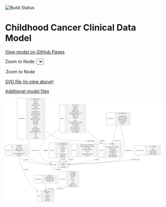 <link rel='stylesheet' href="assets/style.css">
<link rel='stylesheet' href="https://unpkg.com/leaflet@1.5.1/dist/leaflet.css" integrity="sha512-xwE/Az9zrjBIphAcBb3F6JVqxf46+CDLwfLMHloNu6KEQCAWi6HcDUbeOfBIptF7tcCzusKFjFw2yuvEpDL9wQ==" crossorigin="">
<script type="text/javascript" src="https://code.jquery.com/jquery-3.2.1.min.js"></script>
<script type="text/javascript"  src="https://unpkg.com/leaflet@1.5.1/dist/leaflet.js"></script>
<script type="text/javascript" src="assets/actions.js"></script>

![Build Status](https://github.com/CBIIT/c3d-model/actions/workflows/model-test-and-deploy.yml/badge.svg)

# Childhood Cancer Clinical Data Model

[View model on GitHub Pages](https://cbiit.github.io/c3d-model/)


Zoom to Node: <select id="node_select">
  <option value="">Zoom to Node</option>
</select>
<div id="model"></div>

<p>
<a href="./model-desc/c3d-model.svg">SVG file (in view above)</a>
<p>
<a href="./model-desc">Additional model files</a>
<div id='graph' style='display:off;'>
<svg width="2298pt" height="1528pt"
 viewBox="0.00 0.00 2298.00 1528.00" xmlns="http://www.w3.org/2000/svg" xmlns:xlink="http://www.w3.org/1999/xlink">
<g id="graph0" class="graph" transform="scale(1 1) rotate(0) translate(4 1524)">
<title>Perl</title>
<polygon fill="#ffffff" stroke="transparent" points="-4,4 -4,-1524 2294,-1524 2294,4 -4,4"/>
<!-- diagnosis -->
<g id="node1" class="node">
<title>diagnosis</title>
<path fill="none" stroke="#000000" d="M809,-1013.5C809,-1013.5 1174,-1013.5 1174,-1013.5 1180,-1013.5 1186,-1019.5 1186,-1025.5 1186,-1025.5 1186,-1415.5 1186,-1415.5 1186,-1421.5 1180,-1427.5 1174,-1427.5 1174,-1427.5 809,-1427.5 809,-1427.5 803,-1427.5 797,-1421.5 797,-1415.5 797,-1415.5 797,-1025.5 797,-1025.5 797,-1019.5 803,-1013.5 809,-1013.5"/>
<text text-anchor="middle" x="839" y="-1216.8" font-family="Times,serif" font-size="14.00" fill="#000000">diagnosis</text>
<polyline fill="none" stroke="#000000" points="881,-1013.5 881,-1427.5 "/>
<text text-anchor="middle" x="891.5" y="-1216.8" font-family="Times,serif" font-size="14.00" fill="#000000"> </text>
<polyline fill="none" stroke="#000000" points="902,-1013.5 902,-1427.5 "/>
<text text-anchor="middle" x="1033.5" y="-1412.3" font-family="Times,serif" font-size="14.00" fill="#000000">age_at_diagnosis</text>
<polyline fill="none" stroke="#000000" points="902,-1404.5 1165,-1404.5 "/>
<text text-anchor="middle" x="1033.5" y="-1389.3" font-family="Times,serif" font-size="14.00" fill="#000000">anatomic_site</text>
<polyline fill="none" stroke="#000000" points="902,-1381.5 1165,-1381.5 "/>
<text text-anchor="middle" x="1033.5" y="-1366.3" font-family="Times,serif" font-size="14.00" fill="#000000">diagnosis</text>
<polyline fill="none" stroke="#000000" points="902,-1358.5 1165,-1358.5 "/>
<text text-anchor="middle" x="1033.5" y="-1343.3" font-family="Times,serif" font-size="14.00" fill="#000000">diagnosis_basis</text>
<polyline fill="none" stroke="#000000" points="902,-1335.5 1165,-1335.5 "/>
<text text-anchor="middle" x="1033.5" y="-1320.3" font-family="Times,serif" font-size="14.00" fill="#000000">diagnosis_category</text>
<polyline fill="none" stroke="#000000" points="902,-1312.5 1165,-1312.5 "/>
<text text-anchor="middle" x="1033.5" y="-1297.3" font-family="Times,serif" font-size="14.00" fill="#000000">diagnosis_classification_system</text>
<polyline fill="none" stroke="#000000" points="902,-1289.5 1165,-1289.5 "/>
<text text-anchor="middle" x="1033.5" y="-1274.3" font-family="Times,serif" font-size="14.00" fill="#000000">diagnosis_comment</text>
<polyline fill="none" stroke="#000000" points="902,-1266.5 1165,-1266.5 "/>
<text text-anchor="middle" x="1033.5" y="-1251.3" font-family="Times,serif" font-size="14.00" fill="#000000">diagnosis_id</text>
<polyline fill="none" stroke="#000000" points="902,-1243.5 1165,-1243.5 "/>
<text text-anchor="middle" x="1033.5" y="-1228.3" font-family="Times,serif" font-size="14.00" fill="#000000">disease_phase</text>
<polyline fill="none" stroke="#000000" points="902,-1220.5 1165,-1220.5 "/>
<text text-anchor="middle" x="1033.5" y="-1205.3" font-family="Times,serif" font-size="14.00" fill="#000000">id</text>
<polyline fill="none" stroke="#000000" points="902,-1197.5 1165,-1197.5 "/>
<text text-anchor="middle" x="1033.5" y="-1182.3" font-family="Times,serif" font-size="14.00" fill="#000000">laterality</text>
<polyline fill="none" stroke="#000000" points="902,-1174.5 1165,-1174.5 "/>
<text text-anchor="middle" x="1033.5" y="-1159.3" font-family="Times,serif" font-size="14.00" fill="#000000">toronto_childhood_cancer_staging</text>
<polyline fill="none" stroke="#000000" points="902,-1151.5 1165,-1151.5 "/>
<text text-anchor="middle" x="1033.5" y="-1136.3" font-family="Times,serif" font-size="14.00" fill="#000000">tumor_classification</text>
<polyline fill="none" stroke="#000000" points="902,-1128.5 1165,-1128.5 "/>
<text text-anchor="middle" x="1033.5" y="-1113.3" font-family="Times,serif" font-size="14.00" fill="#000000">tumor_grade</text>
<polyline fill="none" stroke="#000000" points="902,-1105.5 1165,-1105.5 "/>
<text text-anchor="middle" x="1033.5" y="-1090.3" font-family="Times,serif" font-size="14.00" fill="#000000">tumor_stage_clinical_m</text>
<polyline fill="none" stroke="#000000" points="902,-1082.5 1165,-1082.5 "/>
<text text-anchor="middle" x="1033.5" y="-1067.3" font-family="Times,serif" font-size="14.00" fill="#000000">tumor_stage_clinical_n</text>
<polyline fill="none" stroke="#000000" points="902,-1059.5 1165,-1059.5 "/>
<text text-anchor="middle" x="1033.5" y="-1044.3" font-family="Times,serif" font-size="14.00" fill="#000000">tumor_stage_clinical_t</text>
<polyline fill="none" stroke="#000000" points="902,-1036.5 1165,-1036.5 "/>
<text text-anchor="middle" x="1033.5" y="-1021.3" font-family="Times,serif" font-size="14.00" fill="#000000">year_of_diagnosis</text>
<polyline fill="none" stroke="#000000" points="1165,-1013.5 1165,-1427.5 "/>
<text text-anchor="middle" x="1175.5" y="-1216.8" font-family="Times,serif" font-size="14.00" fill="#000000"> </text>
</g>
<!-- participant -->
<g id="node5" class="node">
<title>participant</title>
<path fill="none" stroke="#000000" d="M686,-495.5C686,-495.5 917,-495.5 917,-495.5 923,-495.5 929,-501.5 929,-507.5 929,-507.5 929,-575.5 929,-575.5 929,-581.5 923,-587.5 917,-587.5 917,-587.5 686,-587.5 686,-587.5 680,-587.5 674,-581.5 674,-575.5 674,-575.5 674,-507.5 674,-507.5 674,-501.5 680,-495.5 686,-495.5"/>
<text text-anchor="middle" x="722" y="-537.8" font-family="Times,serif" font-size="14.00" fill="#000000">participant</text>
<polyline fill="none" stroke="#000000" points="770,-495.5 770,-587.5 "/>
<text text-anchor="middle" x="780.5" y="-537.8" font-family="Times,serif" font-size="14.00" fill="#000000"> </text>
<polyline fill="none" stroke="#000000" points="791,-495.5 791,-587.5 "/>
<text text-anchor="middle" x="849.5" y="-572.3" font-family="Times,serif" font-size="14.00" fill="#000000">id</text>
<polyline fill="none" stroke="#000000" points="791,-564.5 908,-564.5 "/>
<text text-anchor="middle" x="849.5" y="-549.3" font-family="Times,serif" font-size="14.00" fill="#000000">participant_id</text>
<polyline fill="none" stroke="#000000" points="791,-541.5 908,-541.5 "/>
<text text-anchor="middle" x="849.5" y="-526.3" font-family="Times,serif" font-size="14.00" fill="#000000">race</text>
<polyline fill="none" stroke="#000000" points="791,-518.5 908,-518.5 "/>
<text text-anchor="middle" x="849.5" y="-503.3" font-family="Times,serif" font-size="14.00" fill="#000000">sex_at_birth</text>
<polyline fill="none" stroke="#000000" points="908,-495.5 908,-587.5 "/>
<text text-anchor="middle" x="918.5" y="-537.8" font-family="Times,serif" font-size="14.00" fill="#000000"> </text>
</g>
<!-- diagnosis&#45;&gt;participant -->
<g id="edge7" class="edge">
<title>diagnosis&#45;&gt;participant</title>
<path fill="none" stroke="#000000" d="M796.8259,-1079.8799C683.4903,-995.9076 560.0411,-899.9216 545.5,-870 500.6251,-777.6599 487.2381,-723.534 545.5,-639 560.6175,-617.0656 611.5279,-595.6572 664.0097,-578.515"/>
<polygon fill="#000000" stroke="#000000" points="665.3684,-581.7548 673.8193,-575.3646 663.228,-575.09 665.3684,-581.7548"/>
<text text-anchor="middle" x="590" y="-750.8" font-family="Times,serif" font-size="14.00" fill="#000000">of_diagnosis</text>
</g>
<!-- sample -->
<g id="node7" class="node">
<title>sample</title>
<path fill="none" stroke="#000000" d="M1393.5,-651C1393.5,-651 1707.5,-651 1707.5,-651 1713.5,-651 1719.5,-657 1719.5,-663 1719.5,-663 1719.5,-846 1719.5,-846 1719.5,-852 1713.5,-858 1707.5,-858 1707.5,-858 1393.5,-858 1393.5,-858 1387.5,-858 1381.5,-852 1381.5,-846 1381.5,-846 1381.5,-663 1381.5,-663 1381.5,-657 1387.5,-651 1393.5,-651"/>
<text text-anchor="middle" x="1415.5" y="-750.8" font-family="Times,serif" font-size="14.00" fill="#000000">sample</text>
<polyline fill="none" stroke="#000000" points="1449.5,-651 1449.5,-858 "/>
<text text-anchor="middle" x="1460" y="-750.8" font-family="Times,serif" font-size="14.00" fill="#000000"> </text>
<polyline fill="none" stroke="#000000" points="1470.5,-651 1470.5,-858 "/>
<text text-anchor="middle" x="1584.5" y="-842.8" font-family="Times,serif" font-size="14.00" fill="#000000">anatomic_site</text>
<polyline fill="none" stroke="#000000" points="1470.5,-835 1698.5,-835 "/>
<text text-anchor="middle" x="1584.5" y="-819.8" font-family="Times,serif" font-size="14.00" fill="#000000">id</text>
<polyline fill="none" stroke="#000000" points="1470.5,-812 1698.5,-812 "/>
<text text-anchor="middle" x="1584.5" y="-796.8" font-family="Times,serif" font-size="14.00" fill="#000000">participant_age_at_collection</text>
<polyline fill="none" stroke="#000000" points="1470.5,-789 1698.5,-789 "/>
<text text-anchor="middle" x="1584.5" y="-773.8" font-family="Times,serif" font-size="14.00" fill="#000000">percent_necrosis</text>
<polyline fill="none" stroke="#000000" points="1470.5,-766 1698.5,-766 "/>
<text text-anchor="middle" x="1584.5" y="-750.8" font-family="Times,serif" font-size="14.00" fill="#000000">percent_tumor</text>
<polyline fill="none" stroke="#000000" points="1470.5,-743 1698.5,-743 "/>
<text text-anchor="middle" x="1584.5" y="-727.8" font-family="Times,serif" font-size="14.00" fill="#000000">sample_description</text>
<polyline fill="none" stroke="#000000" points="1470.5,-720 1698.5,-720 "/>
<text text-anchor="middle" x="1584.5" y="-704.8" font-family="Times,serif" font-size="14.00" fill="#000000">sample_id</text>
<polyline fill="none" stroke="#000000" points="1470.5,-697 1698.5,-697 "/>
<text text-anchor="middle" x="1584.5" y="-681.8" font-family="Times,serif" font-size="14.00" fill="#000000">sample_tumor_status</text>
<polyline fill="none" stroke="#000000" points="1470.5,-674 1698.5,-674 "/>
<text text-anchor="middle" x="1584.5" y="-658.8" font-family="Times,serif" font-size="14.00" fill="#000000">tumor_classification</text>
<polyline fill="none" stroke="#000000" points="1698.5,-651 1698.5,-858 "/>
<text text-anchor="middle" x="1709" y="-750.8" font-family="Times,serif" font-size="14.00" fill="#000000"> </text>
</g>
<!-- diagnosis&#45;&gt;sample -->
<g id="edge6" class="edge">
<title>diagnosis&#45;&gt;sample</title>
<path fill="none" stroke="#000000" d="M1186.2263,-1058.17C1262.8345,-994.307 1348.8278,-922.6203 1418.0181,-864.9411"/>
<polygon fill="#000000" stroke="#000000" points="1420.5014,-867.4276 1425.9414,-858.336 1416.0192,-862.0508 1420.5014,-867.4276"/>
<text text-anchor="middle" x="1429" y="-891.8" font-family="Times,serif" font-size="14.00" fill="#000000">of_diagnosis</text>
</g>
<!-- consent_group -->
<g id="node2" class="node">
<title>consent_group</title>
<path fill="none" stroke="#000000" d="M429,-271C429,-271 754,-271 754,-271 760,-271 766,-277 766,-283 766,-283 766,-374 766,-374 766,-380 760,-386 754,-386 754,-386 429,-386 429,-386 423,-386 417,-380 417,-374 417,-374 417,-283 417,-283 417,-277 423,-271 429,-271"/>
<text text-anchor="middle" x="478" y="-324.8" font-family="Times,serif" font-size="14.00" fill="#000000">consent_group</text>
<polyline fill="none" stroke="#000000" points="539,-271 539,-386 "/>
<text text-anchor="middle" x="549.5" y="-324.8" font-family="Times,serif" font-size="14.00" fill="#000000"> </text>
<polyline fill="none" stroke="#000000" points="560,-271 560,-386 "/>
<text text-anchor="middle" x="652.5" y="-370.8" font-family="Times,serif" font-size="14.00" fill="#000000">consent_group_id</text>
<polyline fill="none" stroke="#000000" points="560,-363 745,-363 "/>
<text text-anchor="middle" x="652.5" y="-347.8" font-family="Times,serif" font-size="14.00" fill="#000000">consent_group_name</text>
<polyline fill="none" stroke="#000000" points="560,-340 745,-340 "/>
<text text-anchor="middle" x="652.5" y="-324.8" font-family="Times,serif" font-size="14.00" fill="#000000">consent_group_number</text>
<polyline fill="none" stroke="#000000" points="560,-317 745,-317 "/>
<text text-anchor="middle" x="652.5" y="-301.8" font-family="Times,serif" font-size="14.00" fill="#000000">consent_group_suffix</text>
<polyline fill="none" stroke="#000000" points="560,-294 745,-294 "/>
<text text-anchor="middle" x="652.5" y="-278.8" font-family="Times,serif" font-size="14.00" fill="#000000">id</text>
<polyline fill="none" stroke="#000000" points="745,-271 745,-386 "/>
<text text-anchor="middle" x="755.5" y="-324.8" font-family="Times,serif" font-size="14.00" fill="#000000"> </text>
</g>
<!-- study -->
<g id="node4" class="node">
<title>study</title>
<path fill="none" stroke="#000000" d="M482,-.5C482,-.5 701,-.5 701,-.5 707,-.5 713,-6.5 713,-12.5 713,-12.5 713,-149.5 713,-149.5 713,-155.5 707,-161.5 701,-161.5 701,-161.5 482,-161.5 482,-161.5 476,-161.5 470,-155.5 470,-149.5 470,-149.5 470,-12.5 470,-12.5 470,-6.5 476,-.5 482,-.5"/>
<text text-anchor="middle" x="498" y="-77.3" font-family="Times,serif" font-size="14.00" fill="#000000">study</text>
<polyline fill="none" stroke="#000000" points="526,-.5 526,-161.5 "/>
<text text-anchor="middle" x="536.5" y="-77.3" font-family="Times,serif" font-size="14.00" fill="#000000"> </text>
<polyline fill="none" stroke="#000000" points="547,-.5 547,-161.5 "/>
<text text-anchor="middle" x="619.5" y="-146.3" font-family="Times,serif" font-size="14.00" fill="#000000">dbgap_accession</text>
<polyline fill="none" stroke="#000000" points="547,-138.5 692,-138.5 "/>
<text text-anchor="middle" x="619.5" y="-123.3" font-family="Times,serif" font-size="14.00" fill="#000000">external_url</text>
<polyline fill="none" stroke="#000000" points="547,-115.5 692,-115.5 "/>
<text text-anchor="middle" x="619.5" y="-100.3" font-family="Times,serif" font-size="14.00" fill="#000000">id</text>
<polyline fill="none" stroke="#000000" points="547,-92.5 692,-92.5 "/>
<text text-anchor="middle" x="619.5" y="-77.3" font-family="Times,serif" font-size="14.00" fill="#000000">study_description</text>
<polyline fill="none" stroke="#000000" points="547,-69.5 692,-69.5 "/>
<text text-anchor="middle" x="619.5" y="-54.3" font-family="Times,serif" font-size="14.00" fill="#000000">study_id</text>
<polyline fill="none" stroke="#000000" points="547,-46.5 692,-46.5 "/>
<text text-anchor="middle" x="619.5" y="-31.3" font-family="Times,serif" font-size="14.00" fill="#000000">study_name</text>
<polyline fill="none" stroke="#000000" points="547,-23.5 692,-23.5 "/>
<text text-anchor="middle" x="619.5" y="-8.3" font-family="Times,serif" font-size="14.00" fill="#000000">study_status</text>
<polyline fill="none" stroke="#000000" points="692,-.5 692,-161.5 "/>
<text text-anchor="middle" x="702.5" y="-77.3" font-family="Times,serif" font-size="14.00" fill="#000000"> </text>
</g>
<!-- consent_group&#45;&gt;study -->
<g id="edge8" class="edge">
<title>consent_group&#45;&gt;study</title>
<path fill="none" stroke="#000000" d="M591.5,-270.7846C591.5,-241.3997 591.5,-204.9895 591.5,-171.9435"/>
<polygon fill="#000000" stroke="#000000" points="595.0001,-171.8072 591.5,-161.8073 588.0001,-171.8073 595.0001,-171.8072"/>
<text text-anchor="middle" x="655" y="-183.8" font-family="Times,serif" font-size="14.00" fill="#000000">of_consent_group</text>
</g>
<!-- treatment_response -->
<g id="node3" class="node">
<title>treatment_response</title>
<path fill="none" stroke="#000000" d="M1917,-685.5C1917,-685.5 2278,-685.5 2278,-685.5 2284,-685.5 2290,-691.5 2290,-697.5 2290,-697.5 2290,-811.5 2290,-811.5 2290,-817.5 2284,-823.5 2278,-823.5 2278,-823.5 1917,-823.5 1917,-823.5 1911,-823.5 1905,-817.5 1905,-811.5 1905,-811.5 1905,-697.5 1905,-697.5 1905,-691.5 1911,-685.5 1917,-685.5"/>
<text text-anchor="middle" x="1985.5" y="-750.8" font-family="Times,serif" font-size="14.00" fill="#000000">treatment_response</text>
<polyline fill="none" stroke="#000000" points="2066,-685.5 2066,-823.5 "/>
<text text-anchor="middle" x="2076.5" y="-750.8" font-family="Times,serif" font-size="14.00" fill="#000000"> </text>
<polyline fill="none" stroke="#000000" points="2087,-685.5 2087,-823.5 "/>
<text text-anchor="middle" x="2178" y="-808.3" font-family="Times,serif" font-size="14.00" fill="#000000">age_at_response</text>
<polyline fill="none" stroke="#000000" points="2087,-800.5 2269,-800.5 "/>
<text text-anchor="middle" x="2178" y="-785.3" font-family="Times,serif" font-size="14.00" fill="#000000">id</text>
<polyline fill="none" stroke="#000000" points="2087,-777.5 2269,-777.5 "/>
<text text-anchor="middle" x="2178" y="-762.3" font-family="Times,serif" font-size="14.00" fill="#000000">response</text>
<polyline fill="none" stroke="#000000" points="2087,-754.5 2269,-754.5 "/>
<text text-anchor="middle" x="2178" y="-739.3" font-family="Times,serif" font-size="14.00" fill="#000000">response_category</text>
<polyline fill="none" stroke="#000000" points="2087,-731.5 2269,-731.5 "/>
<text text-anchor="middle" x="2178" y="-716.3" font-family="Times,serif" font-size="14.00" fill="#000000">response_system</text>
<polyline fill="none" stroke="#000000" points="2087,-708.5 2269,-708.5 "/>
<text text-anchor="middle" x="2178" y="-693.3" font-family="Times,serif" font-size="14.00" fill="#000000">treatment_response_id</text>
<polyline fill="none" stroke="#000000" points="2269,-685.5 2269,-823.5 "/>
<text text-anchor="middle" x="2279.5" y="-750.8" font-family="Times,serif" font-size="14.00" fill="#000000"> </text>
</g>
<!-- treatment_response&#45;&gt;participant -->
<g id="edge5" class="edge">
<title>treatment_response&#45;&gt;participant</title>
<path fill="none" stroke="#000000" d="M1985.2649,-685.3885C1955.1985,-668.6906 1922.2187,-651.9491 1890.5,-639 1838.893,-617.9315 1824.472,-615.2323 1769.5,-606 1613.9123,-579.8697 1167.6521,-557.4421 939.4671,-547.2914"/>
<polygon fill="#000000" stroke="#000000" points="939.5819,-543.7931 929.4367,-546.8468 939.2719,-550.7863 939.5819,-543.7931"/>
<text text-anchor="middle" x="1923.5" y="-609.8" font-family="Times,serif" font-size="14.00" fill="#000000">of_treatment_response</text>
</g>
<!-- participant&#45;&gt;consent_group -->
<g id="edge1" class="edge">
<title>participant&#45;&gt;consent_group</title>
<path fill="none" stroke="#000000" d="M755.9331,-495.2822C726.5502,-465.4795 687.9088,-426.2861 655.4683,-393.3821"/>
<polygon fill="#000000" stroke="#000000" points="657.7341,-390.695 648.2209,-386.0312 652.7493,-395.6096 657.7341,-390.695"/>
<text text-anchor="middle" x="785" y="-465.8" font-family="Times,serif" font-size="14.00" fill="#000000">of_participant</text>
</g>
<!-- synonym -->
<g id="node6" class="node">
<title>synonym</title>
<path fill="none" stroke="#000000" d="M12,-674C12,-674 313,-674 313,-674 319,-674 325,-680 325,-686 325,-686 325,-823 325,-823 325,-829 319,-835 313,-835 313,-835 12,-835 12,-835 6,-835 0,-829 0,-823 0,-823 0,-686 0,-686 0,-680 6,-674 12,-674"/>
<text text-anchor="middle" x="40" y="-750.8" font-family="Times,serif" font-size="14.00" fill="#000000">synonym</text>
<polyline fill="none" stroke="#000000" points="80,-674 80,-835 "/>
<text text-anchor="middle" x="90.5" y="-750.8" font-family="Times,serif" font-size="14.00" fill="#000000"> </text>
<polyline fill="none" stroke="#000000" points="101,-674 101,-835 "/>
<text text-anchor="middle" x="202.5" y="-819.8" font-family="Times,serif" font-size="14.00" fill="#000000">associated_id</text>
<polyline fill="none" stroke="#000000" points="101,-812 304,-812 "/>
<text text-anchor="middle" x="202.5" y="-796.8" font-family="Times,serif" font-size="14.00" fill="#000000">data_location</text>
<polyline fill="none" stroke="#000000" points="101,-789 304,-789 "/>
<text text-anchor="middle" x="202.5" y="-773.8" font-family="Times,serif" font-size="14.00" fill="#000000">domain_category</text>
<polyline fill="none" stroke="#000000" points="101,-766 304,-766 "/>
<text text-anchor="middle" x="202.5" y="-750.8" font-family="Times,serif" font-size="14.00" fill="#000000">domain_description</text>
<polyline fill="none" stroke="#000000" points="101,-743 304,-743 "/>
<text text-anchor="middle" x="202.5" y="-727.8" font-family="Times,serif" font-size="14.00" fill="#000000">id</text>
<polyline fill="none" stroke="#000000" points="101,-720 304,-720 "/>
<text text-anchor="middle" x="202.5" y="-704.8" font-family="Times,serif" font-size="14.00" fill="#000000">repository_of_synonym_id</text>
<polyline fill="none" stroke="#000000" points="101,-697 304,-697 "/>
<text text-anchor="middle" x="202.5" y="-681.8" font-family="Times,serif" font-size="14.00" fill="#000000">synonym_id</text>
<polyline fill="none" stroke="#000000" points="304,-674 304,-835 "/>
<text text-anchor="middle" x="314.5" y="-750.8" font-family="Times,serif" font-size="14.00" fill="#000000"> </text>
</g>
<!-- synonym&#45;&gt;study -->
<g id="edge11" class="edge">
<title>synonym&#45;&gt;study</title>
<path fill="none" stroke="#000000" d="M184.4437,-673.8824C218.095,-561.3492 291.0571,-355.0405 407.5,-213 423.1226,-193.943 442.1255,-176.3049 461.9168,-160.5332"/>
<polygon fill="#000000" stroke="#000000" points="464.1055,-163.2648 469.834,-154.3521 459.7978,-157.7472 464.1055,-163.2648"/>
<text text-anchor="middle" x="304" y="-465.8" font-family="Times,serif" font-size="14.00" fill="#000000">of_synonym</text>
</g>
<!-- synonym&#45;&gt;participant -->
<g id="edge10" class="edge">
<title>synonym&#45;&gt;participant</title>
<path fill="none" stroke="#000000" d="M198.8059,-673.9533C214.4252,-648.1628 235.2299,-622.1366 261.5,-606 326.7912,-565.8943 526.3691,-550.7164 663.7015,-544.9786"/>
<polygon fill="#000000" stroke="#000000" points="664.0418,-548.4678 673.8917,-544.5654 663.7581,-541.4736 664.0418,-548.4678"/>
<text text-anchor="middle" x="304" y="-609.8" font-family="Times,serif" font-size="14.00" fill="#000000">of_synonym</text>
</g>
<!-- sample&#45;&gt;participant -->
<g id="edge4" class="edge">
<title>sample&#45;&gt;participant</title>
<path fill="none" stroke="#000000" d="M1399.4955,-650.8949C1390.5392,-646.529 1381.5074,-642.5181 1372.5,-639 1230.9602,-583.7184 1057.5865,-559.7283 939.2635,-549.3499"/>
<polygon fill="#000000" stroke="#000000" points="939.3222,-545.8422 929.0601,-548.4767 938.7252,-552.8167 939.3222,-545.8422"/>
<text text-anchor="middle" x="1349" y="-609.8" font-family="Times,serif" font-size="14.00" fill="#000000">of_sample</text>
</g>
<!-- genetic_analysis -->
<g id="node8" class="node">
<title>genetic_analysis</title>
<path fill="none" stroke="#000000" d="M185.5,-921.5C185.5,-921.5 569.5,-921.5 569.5,-921.5 575.5,-921.5 581.5,-927.5 581.5,-933.5 581.5,-933.5 581.5,-1507.5 581.5,-1507.5 581.5,-1513.5 575.5,-1519.5 569.5,-1519.5 569.5,-1519.5 185.5,-1519.5 185.5,-1519.5 179.5,-1519.5 173.5,-1513.5 173.5,-1507.5 173.5,-1507.5 173.5,-933.5 173.5,-933.5 173.5,-927.5 179.5,-921.5 185.5,-921.5"/>
<text text-anchor="middle" x="241" y="-1216.8" font-family="Times,serif" font-size="14.00" fill="#000000">genetic_analysis</text>
<polyline fill="none" stroke="#000000" points="308.5,-921.5 308.5,-1519.5 "/>
<text text-anchor="middle" x="319" y="-1216.8" font-family="Times,serif" font-size="14.00" fill="#000000"> </text>
<polyline fill="none" stroke="#000000" points="329.5,-921.5 329.5,-1519.5 "/>
<text text-anchor="middle" x="445" y="-1504.3" font-family="Times,serif" font-size="14.00" fill="#000000">age_at_genetic_analysis</text>
<polyline fill="none" stroke="#000000" points="329.5,-1496.5 560.5,-1496.5 "/>
<text text-anchor="middle" x="445" y="-1481.3" font-family="Times,serif" font-size="14.00" fill="#000000">allelic_ratio</text>
<polyline fill="none" stroke="#000000" points="329.5,-1473.5 560.5,-1473.5 "/>
<text text-anchor="middle" x="445" y="-1458.3" font-family="Times,serif" font-size="14.00" fill="#000000">alteration</text>
<polyline fill="none" stroke="#000000" points="329.5,-1450.5 560.5,-1450.5 "/>
<text text-anchor="middle" x="445" y="-1435.3" font-family="Times,serif" font-size="14.00" fill="#000000">chromosome</text>
<polyline fill="none" stroke="#000000" points="329.5,-1427.5 560.5,-1427.5 "/>
<text text-anchor="middle" x="445" y="-1412.3" font-family="Times,serif" font-size="14.00" fill="#000000">chromosome_location</text>
<polyline fill="none" stroke="#000000" points="329.5,-1404.5 560.5,-1404.5 "/>
<text text-anchor="middle" x="445" y="-1389.3" font-family="Times,serif" font-size="14.00" fill="#000000">cytoband</text>
<polyline fill="none" stroke="#000000" points="329.5,-1381.5 560.5,-1381.5 "/>
<text text-anchor="middle" x="445" y="-1366.3" font-family="Times,serif" font-size="14.00" fill="#000000">dna_index_numeric</text>
<polyline fill="none" stroke="#000000" points="329.5,-1358.5 560.5,-1358.5 "/>
<text text-anchor="middle" x="445" y="-1343.3" font-family="Times,serif" font-size="14.00" fill="#000000">exon</text>
<polyline fill="none" stroke="#000000" points="329.5,-1335.5 560.5,-1335.5 "/>
<text text-anchor="middle" x="445" y="-1320.3" font-family="Times,serif" font-size="14.00" fill="#000000">fusion_partner_exon</text>
<polyline fill="none" stroke="#000000" points="329.5,-1312.5 560.5,-1312.5 "/>
<text text-anchor="middle" x="445" y="-1297.3" font-family="Times,serif" font-size="14.00" fill="#000000">fusion_partner_gene</text>
<polyline fill="none" stroke="#000000" points="329.5,-1289.5 560.5,-1289.5 "/>
<text text-anchor="middle" x="445" y="-1274.3" font-family="Times,serif" font-size="14.00" fill="#000000">fusion_partner_transcript</text>
<polyline fill="none" stroke="#000000" points="329.5,-1266.5 560.5,-1266.5 "/>
<text text-anchor="middle" x="445" y="-1251.3" font-family="Times,serif" font-size="14.00" fill="#000000">gene_symbol</text>
<polyline fill="none" stroke="#000000" points="329.5,-1243.5 560.5,-1243.5 "/>
<text text-anchor="middle" x="445" y="-1228.3" font-family="Times,serif" font-size="14.00" fill="#000000">genetic_analysis_id</text>
<polyline fill="none" stroke="#000000" points="329.5,-1220.5 560.5,-1220.5 "/>
<text text-anchor="middle" x="445" y="-1205.3" font-family="Times,serif" font-size="14.00" fill="#000000">genomic_source_category</text>
<polyline fill="none" stroke="#000000" points="329.5,-1197.5 560.5,-1197.5 "/>
<text text-anchor="middle" x="445" y="-1182.3" font-family="Times,serif" font-size="14.00" fill="#000000">hgvs_coding</text>
<polyline fill="none" stroke="#000000" points="329.5,-1174.5 560.5,-1174.5 "/>
<text text-anchor="middle" x="445" y="-1159.3" font-family="Times,serif" font-size="14.00" fill="#000000">hgvs_genome</text>
<polyline fill="none" stroke="#000000" points="329.5,-1151.5 560.5,-1151.5 "/>
<text text-anchor="middle" x="445" y="-1136.3" font-family="Times,serif" font-size="14.00" fill="#000000">hgvs_protein</text>
<polyline fill="none" stroke="#000000" points="329.5,-1128.5 560.5,-1128.5 "/>
<text text-anchor="middle" x="445" y="-1113.3" font-family="Times,serif" font-size="14.00" fill="#000000">id</text>
<polyline fill="none" stroke="#000000" points="329.5,-1105.5 560.5,-1105.5 "/>
<text text-anchor="middle" x="445" y="-1090.3" font-family="Times,serif" font-size="14.00" fill="#000000">karyotype</text>
<polyline fill="none" stroke="#000000" points="329.5,-1082.5 560.5,-1082.5 "/>
<text text-anchor="middle" x="445" y="-1067.3" font-family="Times,serif" font-size="14.00" fill="#000000">reference_genome</text>
<polyline fill="none" stroke="#000000" points="329.5,-1059.5 560.5,-1059.5 "/>
<text text-anchor="middle" x="445" y="-1044.3" font-family="Times,serif" font-size="14.00" fill="#000000">reported_significance</text>
<polyline fill="none" stroke="#000000" points="329.5,-1036.5 560.5,-1036.5 "/>
<text text-anchor="middle" x="445" y="-1021.3" font-family="Times,serif" font-size="14.00" fill="#000000">reported_significance_system</text>
<polyline fill="none" stroke="#000000" points="329.5,-1013.5 560.5,-1013.5 "/>
<text text-anchor="middle" x="445" y="-998.3" font-family="Times,serif" font-size="14.00" fill="#000000">result</text>
<polyline fill="none" stroke="#000000" points="329.5,-990.5 560.5,-990.5 "/>
<text text-anchor="middle" x="445" y="-975.3" font-family="Times,serif" font-size="14.00" fill="#000000">status</text>
<polyline fill="none" stroke="#000000" points="329.5,-967.5 560.5,-967.5 "/>
<text text-anchor="middle" x="445" y="-952.3" font-family="Times,serif" font-size="14.00" fill="#000000">test</text>
<polyline fill="none" stroke="#000000" points="329.5,-944.5 560.5,-944.5 "/>
<text text-anchor="middle" x="445" y="-929.3" font-family="Times,serif" font-size="14.00" fill="#000000">+ 2 properties</text>
<polyline fill="none" stroke="#000000" points="560.5,-921.5 560.5,-1519.5 "/>
<text text-anchor="middle" x="571" y="-1216.8" font-family="Times,serif" font-size="14.00" fill="#000000"> </text>
</g>
<!-- genetic_analysis&#45;&gt;participant -->
<g id="edge12" class="edge">
<title>genetic_analysis&#45;&gt;participant</title>
<path fill="none" stroke="#000000" d="M353.7293,-921.3141C346.4278,-791.0764 344.607,-662.5611 363.5,-639 400.7544,-592.5408 549.7284,-566.7991 663.6947,-553.5996"/>
<polygon fill="#000000" stroke="#000000" points="664.3729,-557.0451 673.9138,-552.4385 663.5826,-550.0899 664.3729,-557.0451"/>
<text text-anchor="middle" x="433.5" y="-750.8" font-family="Times,serif" font-size="14.00" fill="#000000">of_genetic_analysis</text>
</g>
<!-- genetic_analysis&#45;&gt;sample -->
<g id="edge13" class="edge">
<title>genetic_analysis&#45;&gt;sample</title>
<path fill="none" stroke="#000000" d="M581.6307,-1038.0446C643.7283,-992.1539 714.8719,-948.2486 787.5,-921 848.5886,-898.0808 1310.801,-891.2212 1372.5,-870 1379.2657,-867.673 1386.0293,-865.0342 1392.7523,-862.1445"/>
<polygon fill="#000000" stroke="#000000" points="1394.1936,-865.334 1401.8911,-858.054 1391.3338,-858.9448 1394.1936,-865.334"/>
<text text-anchor="middle" x="1257.5" y="-891.8" font-family="Times,serif" font-size="14.00" fill="#000000">of_genetic_analysis</text>
</g>
<!-- treatment -->
<g id="node9" class="node">
<title>treatment</title>
<path fill="none" stroke="#000000" d="M655.5,-639.5C655.5,-639.5 947.5,-639.5 947.5,-639.5 953.5,-639.5 959.5,-645.5 959.5,-651.5 959.5,-651.5 959.5,-857.5 959.5,-857.5 959.5,-863.5 953.5,-869.5 947.5,-869.5 947.5,-869.5 655.5,-869.5 655.5,-869.5 649.5,-869.5 643.5,-863.5 643.5,-857.5 643.5,-857.5 643.5,-651.5 643.5,-651.5 643.5,-645.5 649.5,-639.5 655.5,-639.5"/>
<text text-anchor="middle" x="688" y="-750.8" font-family="Times,serif" font-size="14.00" fill="#000000">treatment</text>
<polyline fill="none" stroke="#000000" points="732.5,-639.5 732.5,-869.5 "/>
<text text-anchor="middle" x="743" y="-750.8" font-family="Times,serif" font-size="14.00" fill="#000000"> </text>
<polyline fill="none" stroke="#000000" points="753.5,-639.5 753.5,-869.5 "/>
<text text-anchor="middle" x="846" y="-854.3" font-family="Times,serif" font-size="14.00" fill="#000000">age_at_treatment_end</text>
<polyline fill="none" stroke="#000000" points="753.5,-846.5 938.5,-846.5 "/>
<text text-anchor="middle" x="846" y="-831.3" font-family="Times,serif" font-size="14.00" fill="#000000">age_at_treatment_start</text>
<polyline fill="none" stroke="#000000" points="753.5,-823.5 938.5,-823.5 "/>
<text text-anchor="middle" x="846" y="-808.3" font-family="Times,serif" font-size="14.00" fill="#000000">dose</text>
<polyline fill="none" stroke="#000000" points="753.5,-800.5 938.5,-800.5 "/>
<text text-anchor="middle" x="846" y="-785.3" font-family="Times,serif" font-size="14.00" fill="#000000">dose_frequency</text>
<polyline fill="none" stroke="#000000" points="753.5,-777.5 938.5,-777.5 "/>
<text text-anchor="middle" x="846" y="-762.3" font-family="Times,serif" font-size="14.00" fill="#000000">dose_route</text>
<polyline fill="none" stroke="#000000" points="753.5,-754.5 938.5,-754.5 "/>
<text text-anchor="middle" x="846" y="-739.3" font-family="Times,serif" font-size="14.00" fill="#000000">dose_unit</text>
<polyline fill="none" stroke="#000000" points="753.5,-731.5 938.5,-731.5 "/>
<text text-anchor="middle" x="846" y="-716.3" font-family="Times,serif" font-size="14.00" fill="#000000">id</text>
<polyline fill="none" stroke="#000000" points="753.5,-708.5 938.5,-708.5 "/>
<text text-anchor="middle" x="846" y="-693.3" font-family="Times,serif" font-size="14.00" fill="#000000">treatment_agent</text>
<polyline fill="none" stroke="#000000" points="753.5,-685.5 938.5,-685.5 "/>
<text text-anchor="middle" x="846" y="-670.3" font-family="Times,serif" font-size="14.00" fill="#000000">treatment_id</text>
<polyline fill="none" stroke="#000000" points="753.5,-662.5 938.5,-662.5 "/>
<text text-anchor="middle" x="846" y="-647.3" font-family="Times,serif" font-size="14.00" fill="#000000">treatment_type</text>
<polyline fill="none" stroke="#000000" points="938.5,-639.5 938.5,-869.5 "/>
<text text-anchor="middle" x="949" y="-750.8" font-family="Times,serif" font-size="14.00" fill="#000000"> </text>
</g>
<!-- treatment&#45;&gt;participant -->
<g id="edge9" class="edge">
<title>treatment&#45;&gt;participant</title>
<path fill="none" stroke="#000000" d="M801.5,-639.2724C801.5,-624.8861 801.5,-610.7136 801.5,-597.8145"/>
<polygon fill="#000000" stroke="#000000" points="805.0001,-597.7629 801.5,-587.7629 798.0001,-597.763 805.0001,-597.7629"/>
<text text-anchor="middle" x="848.5" y="-609.8" font-family="Times,serif" font-size="14.00" fill="#000000">of_treatment</text>
</g>
<!-- reference_file -->
<g id="node10" class="node">
<title>reference_file</title>
<path fill="none" stroke="#000000" d="M796,-213.5C796,-213.5 1073,-213.5 1073,-213.5 1079,-213.5 1085,-219.5 1085,-225.5 1085,-225.5 1085,-431.5 1085,-431.5 1085,-437.5 1079,-443.5 1073,-443.5 1073,-443.5 796,-443.5 796,-443.5 790,-443.5 784,-437.5 784,-431.5 784,-431.5 784,-225.5 784,-225.5 784,-219.5 790,-213.5 796,-213.5"/>
<text text-anchor="middle" x="842" y="-324.8" font-family="Times,serif" font-size="14.00" fill="#000000">reference_file</text>
<polyline fill="none" stroke="#000000" points="900,-213.5 900,-443.5 "/>
<text text-anchor="middle" x="910.5" y="-324.8" font-family="Times,serif" font-size="14.00" fill="#000000"> </text>
<polyline fill="none" stroke="#000000" points="921,-213.5 921,-443.5 "/>
<text text-anchor="middle" x="992.5" y="-428.3" font-family="Times,serif" font-size="14.00" fill="#000000">dcf_indexd_guid</text>
<polyline fill="none" stroke="#000000" points="921,-420.5 1064,-420.5 "/>
<text text-anchor="middle" x="992.5" y="-405.3" font-family="Times,serif" font-size="14.00" fill="#000000">file_category</text>
<polyline fill="none" stroke="#000000" points="921,-397.5 1064,-397.5 "/>
<text text-anchor="middle" x="992.5" y="-382.3" font-family="Times,serif" font-size="14.00" fill="#000000">file_description</text>
<polyline fill="none" stroke="#000000" points="921,-374.5 1064,-374.5 "/>
<text text-anchor="middle" x="992.5" y="-359.3" font-family="Times,serif" font-size="14.00" fill="#000000">file_name</text>
<polyline fill="none" stroke="#000000" points="921,-351.5 1064,-351.5 "/>
<text text-anchor="middle" x="992.5" y="-336.3" font-family="Times,serif" font-size="14.00" fill="#000000">file_size</text>
<polyline fill="none" stroke="#000000" points="921,-328.5 1064,-328.5 "/>
<text text-anchor="middle" x="992.5" y="-313.3" font-family="Times,serif" font-size="14.00" fill="#000000">file_type</text>
<polyline fill="none" stroke="#000000" points="921,-305.5 1064,-305.5 "/>
<text text-anchor="middle" x="992.5" y="-290.3" font-family="Times,serif" font-size="14.00" fill="#000000">id</text>
<polyline fill="none" stroke="#000000" points="921,-282.5 1064,-282.5 "/>
<text text-anchor="middle" x="992.5" y="-267.3" font-family="Times,serif" font-size="14.00" fill="#000000">md5sum</text>
<polyline fill="none" stroke="#000000" points="921,-259.5 1064,-259.5 "/>
<text text-anchor="middle" x="992.5" y="-244.3" font-family="Times,serif" font-size="14.00" fill="#000000">reference_file_id</text>
<polyline fill="none" stroke="#000000" points="921,-236.5 1064,-236.5 "/>
<text text-anchor="middle" x="992.5" y="-221.3" font-family="Times,serif" font-size="14.00" fill="#000000">reference_file_url</text>
<polyline fill="none" stroke="#000000" points="1064,-213.5 1064,-443.5 "/>
<text text-anchor="middle" x="1074.5" y="-324.8" font-family="Times,serif" font-size="14.00" fill="#000000"> </text>
</g>
<!-- reference_file&#45;&gt;study -->
<g id="edge14" class="edge">
<title>reference_file&#45;&gt;study</title>
<path fill="none" stroke="#000000" d="M783.7578,-219.6806C780.6447,-217.4341 777.556,-215.2052 774.5,-213 754.1681,-198.3287 732.5639,-182.7424 711.5945,-167.6159"/>
<polygon fill="#000000" stroke="#000000" points="713.4396,-164.6313 703.2818,-161.6195 709.3444,-170.3084 713.4396,-164.6313"/>
<text text-anchor="middle" x="806" y="-183.8" font-family="Times,serif" font-size="14.00" fill="#000000">of_reference_file</text>
</g>
<!-- survival -->
<g id="node11" class="node">
<title>survival</title>
<path fill="none" stroke="#000000" d="M990,-662.5C990,-662.5 1351,-662.5 1351,-662.5 1357,-662.5 1363,-668.5 1363,-674.5 1363,-674.5 1363,-834.5 1363,-834.5 1363,-840.5 1357,-846.5 1351,-846.5 1351,-846.5 990,-846.5 990,-846.5 984,-846.5 978,-840.5 978,-834.5 978,-834.5 978,-674.5 978,-674.5 978,-668.5 984,-662.5 990,-662.5"/>
<text text-anchor="middle" x="1015" y="-750.8" font-family="Times,serif" font-size="14.00" fill="#000000">survival</text>
<polyline fill="none" stroke="#000000" points="1052,-662.5 1052,-846.5 "/>
<text text-anchor="middle" x="1062.5" y="-750.8" font-family="Times,serif" font-size="14.00" fill="#000000"> </text>
<polyline fill="none" stroke="#000000" points="1073,-662.5 1073,-846.5 "/>
<text text-anchor="middle" x="1207.5" y="-831.3" font-family="Times,serif" font-size="14.00" fill="#000000">age_at_event_free_survival_status</text>
<polyline fill="none" stroke="#000000" points="1073,-823.5 1342,-823.5 "/>
<text text-anchor="middle" x="1207.5" y="-808.3" font-family="Times,serif" font-size="14.00" fill="#000000">age_at_last_known_survival_status</text>
<polyline fill="none" stroke="#000000" points="1073,-800.5 1342,-800.5 "/>
<text text-anchor="middle" x="1207.5" y="-785.3" font-family="Times,serif" font-size="14.00" fill="#000000">cause_of_death</text>
<polyline fill="none" stroke="#000000" points="1073,-777.5 1342,-777.5 "/>
<text text-anchor="middle" x="1207.5" y="-762.3" font-family="Times,serif" font-size="14.00" fill="#000000">event_free_survival_status</text>
<polyline fill="none" stroke="#000000" points="1073,-754.5 1342,-754.5 "/>
<text text-anchor="middle" x="1207.5" y="-739.3" font-family="Times,serif" font-size="14.00" fill="#000000">first_event</text>
<polyline fill="none" stroke="#000000" points="1073,-731.5 1342,-731.5 "/>
<text text-anchor="middle" x="1207.5" y="-716.3" font-family="Times,serif" font-size="14.00" fill="#000000">id</text>
<polyline fill="none" stroke="#000000" points="1073,-708.5 1342,-708.5 "/>
<text text-anchor="middle" x="1207.5" y="-693.3" font-family="Times,serif" font-size="14.00" fill="#000000">last_known_survival_status</text>
<polyline fill="none" stroke="#000000" points="1073,-685.5 1342,-685.5 "/>
<text text-anchor="middle" x="1207.5" y="-670.3" font-family="Times,serif" font-size="14.00" fill="#000000">survival_id</text>
<polyline fill="none" stroke="#000000" points="1342,-662.5 1342,-846.5 "/>
<text text-anchor="middle" x="1352.5" y="-750.8" font-family="Times,serif" font-size="14.00" fill="#000000"> </text>
</g>
<!-- survival&#45;&gt;participant -->
<g id="edge15" class="edge">
<title>survival&#45;&gt;participant</title>
<path fill="none" stroke="#000000" d="M1011.0654,-662.4687C969.7366,-638.6122 926.6982,-613.7689 890.4539,-592.8474"/>
<polygon fill="#000000" stroke="#000000" points="891.8013,-589.5839 881.3908,-587.6158 888.3018,-595.6464 891.8013,-589.5839"/>
<text text-anchor="middle" x="971" y="-609.8" font-family="Times,serif" font-size="14.00" fill="#000000">of_survival</text>
</g>
<!-- laboratory_test -->
<g id="node12" class="node">
<title>laboratory_test</title>
<path fill="none" stroke="#000000" d="M1501.5,-1128.5C1501.5,-1128.5 1833.5,-1128.5 1833.5,-1128.5 1839.5,-1128.5 1845.5,-1134.5 1845.5,-1140.5 1845.5,-1140.5 1845.5,-1300.5 1845.5,-1300.5 1845.5,-1306.5 1839.5,-1312.5 1833.5,-1312.5 1833.5,-1312.5 1501.5,-1312.5 1501.5,-1312.5 1495.5,-1312.5 1489.5,-1306.5 1489.5,-1300.5 1489.5,-1300.5 1489.5,-1140.5 1489.5,-1140.5 1489.5,-1134.5 1495.5,-1128.5 1501.5,-1128.5"/>
<text text-anchor="middle" x="1552.5" y="-1216.8" font-family="Times,serif" font-size="14.00" fill="#000000">laboratory_test</text>
<polyline fill="none" stroke="#000000" points="1615.5,-1128.5 1615.5,-1312.5 "/>
<text text-anchor="middle" x="1626" y="-1216.8" font-family="Times,serif" font-size="14.00" fill="#000000"> </text>
<polyline fill="none" stroke="#000000" points="1636.5,-1128.5 1636.5,-1312.5 "/>
<text text-anchor="middle" x="1730.5" y="-1297.3" font-family="Times,serif" font-size="14.00" fill="#000000">age_at_laboratory_test</text>
<polyline fill="none" stroke="#000000" points="1636.5,-1289.5 1824.5,-1289.5 "/>
<text text-anchor="middle" x="1730.5" y="-1274.3" font-family="Times,serif" font-size="14.00" fill="#000000">id</text>
<polyline fill="none" stroke="#000000" points="1636.5,-1266.5 1824.5,-1266.5 "/>
<text text-anchor="middle" x="1730.5" y="-1251.3" font-family="Times,serif" font-size="14.00" fill="#000000">laboratory_test_id</text>
<polyline fill="none" stroke="#000000" points="1636.5,-1243.5 1824.5,-1243.5 "/>
<text text-anchor="middle" x="1730.5" y="-1228.3" font-family="Times,serif" font-size="14.00" fill="#000000">laboratory_test_method</text>
<polyline fill="none" stroke="#000000" points="1636.5,-1220.5 1824.5,-1220.5 "/>
<text text-anchor="middle" x="1730.5" y="-1205.3" font-family="Times,serif" font-size="14.00" fill="#000000">laboratory_test_name</text>
<polyline fill="none" stroke="#000000" points="1636.5,-1197.5 1824.5,-1197.5 "/>
<text text-anchor="middle" x="1730.5" y="-1182.3" font-family="Times,serif" font-size="14.00" fill="#000000">test_result_numeric</text>
<polyline fill="none" stroke="#000000" points="1636.5,-1174.5 1824.5,-1174.5 "/>
<text text-anchor="middle" x="1730.5" y="-1159.3" font-family="Times,serif" font-size="14.00" fill="#000000">test_result_text</text>
<polyline fill="none" stroke="#000000" points="1636.5,-1151.5 1824.5,-1151.5 "/>
<text text-anchor="middle" x="1730.5" y="-1136.3" font-family="Times,serif" font-size="14.00" fill="#000000">test_unit</text>
<polyline fill="none" stroke="#000000" points="1824.5,-1128.5 1824.5,-1312.5 "/>
<text text-anchor="middle" x="1835" y="-1216.8" font-family="Times,serif" font-size="14.00" fill="#000000"> </text>
</g>
<!-- laboratory_test&#45;&gt;participant -->
<g id="edge3" class="edge">
<title>laboratory_test&#45;&gt;participant</title>
<path fill="none" stroke="#000000" d="M1693.1635,-1128.4064C1731.1683,-982.8592 1791.4957,-708.969 1728.5,-639 1676.7032,-581.4696 1184.4374,-555.4699 939.0993,-546.0069"/>
<polygon fill="#000000" stroke="#000000" points="939.1676,-542.507 929.0413,-545.6228 938.9005,-549.5019 939.1676,-542.507"/>
<text text-anchor="middle" x="1821" y="-750.8" font-family="Times,serif" font-size="14.00" fill="#000000">of_laboratory_test</text>
</g>
<!-- laboratory_test&#45;&gt;sample -->
<g id="edge2" class="edge">
<title>laboratory_test&#45;&gt;sample</title>
<path fill="none" stroke="#000000" d="M1644.3846,-1128.4334C1625.6402,-1053.7764 1599.1323,-948.1979 1579.0612,-868.2564"/>
<polygon fill="#000000" stroke="#000000" points="1582.3521,-866.9909 1576.5223,-858.1443 1575.5629,-868.6956 1582.3521,-866.9909"/>
<text text-anchor="middle" x="1650" y="-891.8" font-family="Times,serif" font-size="14.00" fill="#000000">of_laboratory_test</text>
</g>
</g>
</svg>
</div>
